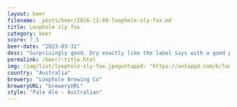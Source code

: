 ```yaml
---
layout: beer
filename: _posts/beer/2016-11-09-loophole-sly-fox.md
title: Loophole sly fox
category: beer
score: 7.5
beer-date: "2023-03-31"
desc: "Surprisingly good. Dry exactly like the label says with a good punch of hops"
permalink: /beer/:title.html
img: /img/list/loophole-sly-fox.jpeguntappd: "https://untappd.com/b/loophole-brewing-co-sly-fox-drypa/3522445"
country: "Australia"
brewery: "Loophole Brewing Co"
breweryURL: "breweryURL"
style: "Pale Ale - Australian"
---
```

